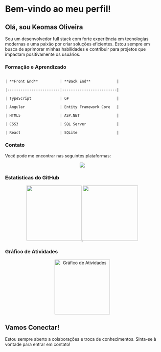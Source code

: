 # Bem-vindo ao meu perfil!

## Olá, sou Keomas Oliveira

Sou um desenvolvedor full stack com forte experiência em tecnologias modernas e uma paixão por criar soluções eficientes. Estou sempre em busca de aprimorar minhas habilidades e contribuir para projetos que impactam positivamente os usuários.

### Formação e Aprendizado


                                                                              | **Front End**          | **Back End**            |
                                                                              |------------------------|-------------------------|
                                                                              | TypeScript             | C#                      |
                                                                              | Angular                | Entity Framework Core   |
                                                                              | HTML5                  | ASP.NET                 |
                                                                              | CSS3                   | SQL Server              |
                                                                              | React                  | SQLite                  |


### Contato

Você pode me encontrar nas seguintes plataformas:

<p align="center">
  <a href="https://www.linkedin.com/in/keomasponto/" target="_blank">
    <img src="https://img.shields.io/badge/-LinkedIn-%230077B5?style=for-the-badge&logo=linkedin&logoColor=white" target="_blank">
  </a>
</p>

### Estatísticas do GitHub

<p align="center">
  <a href="https://github.com/anuraghazra/github-readme-stats">
    <img height="180em" src="https://github-readme-stats.vercel.app/api?username=keomasoliveira&show_icons=true&theme=dark&include_all_commits=true&count_private=true"/>
    <img height="180em" src="https://github-readme-stats.vercel.app/api/top-langs/?username=keomasoliveira&layout=compact&langs_count=7&theme=dark"/>
  </a>
</p>

### Gráfico de Atividades

<p align="center">
  <img height="180em" src="https://github-readme-activity-graph.cyclic.app/graph?username=keomasoliveira&theme=react-dark" alt="Gráfico de Atividades"/>
</p>

## Vamos Conectar!

Estou sempre aberto a colaborações e troca de conhecimentos. Sinta-se à vontade para entrar em contato!
